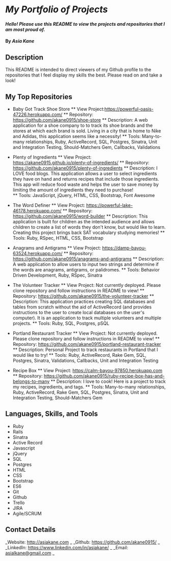 # _My Portfolio of Projects_

#### _Hello! Please use this README to view the projects and repositories that I am most proud of._

#### By _**Asia Kane**_

## Description

This README is intended to direct viewers of my Github profile to the repositories that I feel display my skills the best.  Please read on and take a look!

## My Top Repositories

* Baby Got Track Shoe Store
** View Project:https://powerful-oasis-47226.herokuapp.com/
** Repository: https://github.com/akane0915/shoe-store
** Description: A web application for a shoe company to to track its shoe brands and the stores at which each brand is sold.  Living in a city that is home to Nike and Adidas, this application seems like a necessity!
** Tools: Many-to-many relationships, Ruby, ActiveRecord, SQL, Postgres, Sinatra, Unit and Integration Testing, Should-Matchers Gem, Callbacks, Validations

* Plenty of Ingredients
** View Project: https://akane0915.github.io/plenty-of-ingredients/
** Repository: https://github.com/akane0915/plenty-of-ingredients
** Description: I LOVE food blogs.  This application allows a user to select ingredients they have on hand and returns recipes that include those ingredients. This app will reduce food waste and helps the user to save money by limiting the amount of ingredients they need to purchase!  
** Tools: JavaScript, jQuery, HTML, CSS, Bootstrap, Font Awesome

* The Word Definer
** View Project: https://powerful-lake-46178.herokuapp.com/
** Repository: https://github.com/akane0915/word-builder
** Description: This application is built for children as the intended audience and allows children to create a list of words they don't know, but would like to learn.  Creating this project brings back SAT vocabulary studying memories!
** Tools: Ruby, RSpec, HTML, CSS, Bootstrap

* Anagrams and Antigrams
** View Project: https://damp-bayou-63524.herokuapp.com/
** Repository: https://github.com/akane0915/anagrams-and-antigrams
** Description: A web application to allow users to input two strings and determine if the words are anagrams, antigrams, or palidromes.
** Tools: Behavior Driven Development, Ruby, RSpec, Sinatra

* The Volunteer Tracker
** View Project: Not currently deployed.  Please clone repository and follow instructions in README to view!
** Repository: https://github.com/akane0915/the-volunteer-tracker
** Description: This application practices creating SQL databases and tables from scratch without the aid of ActiveRecord (and provides instructions to the user to create local databases on the user's computer).  It is an application to track multiple volunteers and multiple projects.
** Tools: Ruby, SQL, Postgres, pSQL

* Portland Restaurant Tracker
** View Project: Not currently deployed.  Please clone repository and follow instructions in README to view!
** Repository: https://github.com/akane0915/portland-restaurant-tracker
** Description: Personal Project to track restaurants in Portland that I would like to try!
** Tools: Ruby, ActiveRecord, Rake Gem, SQL,  Postgres, Sinatra, Validations, Callbacks, Unit and Integration Testing

* Recipe Box
** View Project: https://calm-bayou-97850.herokuapp.com
** Repository: https://github.com/akane0915/ruby-recipe-box-has-and-belongs-to-many
** Description: I love to cook! Here is a project to track my recipes, ingredients, and tags.
** Tools: Many-to-many relationships, Ruby, ActiveRecord, Rake Gem, SQL,  Postgres, Sinatra, Unit and Integration Testing, Should-Matchers Gem

## Languages, Skills, and Tools

* Ruby
* Rails
* Sinatra
* Active Record
* Javascript
* jQuery
* SQL
* Postgres
* HTML
* CSS
* Bootstrap
* ES6
* Git
* Github
* Trello
* JIRA
* Agile/SCRUM

## Contact Details
_Website: http://asiakane.com _
_Github: https://github.com/akane0915/ _
_LinkedIn: https://www.linkedin.com/in/asiakane/ _
_Email: asialkane@gmail.com _
